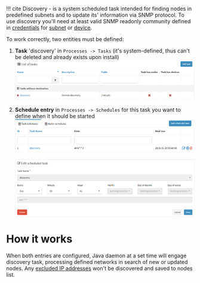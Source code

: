 !!! cite
    Discovery - is a system scheduled task intended for finding nodes in predefined subnets and to update its' information via SNMP protocol. To use discovery you'll need at least valid SNMP readonly community defined in [credentials](authentication/#credentials) for [subnet](subnets) or [device](devices).
    
To work correctly, two entities must be defined:

1. **Task** 'discovery' in `Processes -> Tasks` (it's system-defined, thus can't be deleted and already exists upon install)<br> ![Discovery task](../assets/discovery1.png)<br><br>
2. **Schedule entry** in `Processes -> Schedules` for this task you want to define when it should be started<br>
![Discovery schedule](../assets/discovery2.png)<br><br>
![Discovery schedule](../assets/discovery3.png)

# How it works

When both entries are configured, Java daemon at a set time will engage discovery task, processing defined networks in search of new or updated nodes. Any [excluded IP addresses](nodes/#exclusions) won't be discovered and saved to nodes list. 